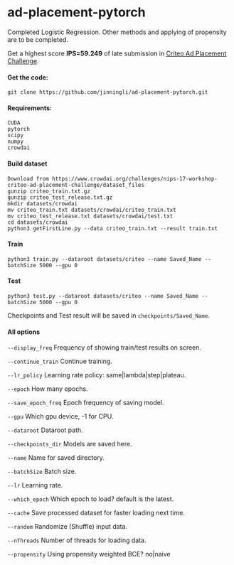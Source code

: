 # ad-placement-pytorch
Completed Logistic Regression. Other methods and applying of propensity are to be completed.

Get a highest score **IPS=59.249** of late submission in <a href='https://www.crowdai.org/topics/solution-sharing/discussion'>Criteo Ad Placement Challenge</a>.

#### Get the code:
```
git clone https://github.com/jinningli/ad-placement-pytorch.git
```

#### Requirements:
```
CUDA
pytorch
scipy
numpy
crowdai
```

#### Build dataset
```
Download from https://www.crowdai.org/challenges/nips-17-workshop-criteo-ad-placement-challenge/dataset_files
gunzip criteo_train.txt.gz
gunzip criteo_test_release.txt.gz
mkdir datasets/crowdai
mv criteo_train.txt datasets/crowdai/criteo_train.txt
mv criteo_test_release.txt datasets/crowdai/test.txt
cd datasets/crowdai
python3 getFirstLine.py --data criteo_train.txt --result train.txt
```

#### Train

```
python3 train.py --dataroot datasets/criteo --name Saved_Name --batchSize 5000 --gpu 0
```

#### Test

```
python3 test.py --dataroot datasets/criteo --name Saved_Name --batchSize 5000 --gpu 0
```

Checkpoints and Test result will be saved in `checkpoints/Saved_Name`.

#### All options

`--display_freq` Frequency of showing train/test results on screen.

`--continue_train` Continue training.

`--lr_policy` Learning rate policy: same|lambda|step|plateau.

`--epoch` How many epochs.

`--save_epoch_freq` Epoch frequency of saving model.

`--gpu` Which gpu device, -1 for CPU.

`--dataroot` Dataroot path.

`--checkpoints_dir` Models are saved here.

`--name` Name for saved directory.

`--batchSize` Batch size.

`--lr` Learning rate.

`--which_epoch` Which epoch to load? default is the latest.

`--cache` Save processed dataset for faster loading next time.

`--random` Randomize (Shuffle) input data.

`--nThreads` Number of threads for loading data.

`--propensity` Using propensity weighted BCE? no|naive
